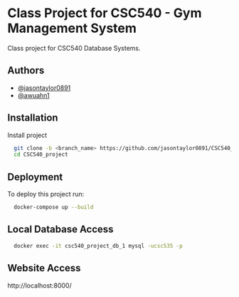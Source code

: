 # Class Project for CSC540 - Gym Management System

Class project for CSC540 Database Systems.


## Authors

- [@jasontaylor0891](https://www.github.com/jasontaylor0891)
- [@awuahn1](https://www.github.com/awuahn1)


## Installation

Install project

```bash
  git clone -b <branch_name> https://github.com/jasontaylor0891/CSC540_project.git
  cd CSC540_project
```
    
## Deployment

To deploy this project run:

```bash
  docker-compose up --build
```

## Local Database Access

```bash
  docker exec -it csc540_project_db_1 mysql -ucsc535 -p
```
## Website Access

http://localhost:8000/
